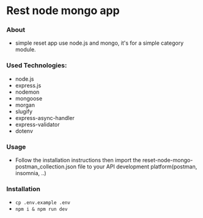 # Rest node mongo app

### About
- simple reset app use node.js and mongo, it's for a simple category module.

### Used Technologies:
- node.js
- express.js
- nodemon
- mongoose
- morgan
- slugify
- express-async-handler
- express-validator
- dotenv

### Usage
- Follow the installation instructions then import the 
reset-node-mongo-postman_collection.json file to your API development platform(postman, insomnia, ..)

### Installation
- `cp .env.example .env`
- `npm i & npm run dev`



